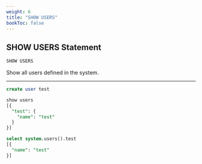 ```yaml
---
weight: 6
title: "SHOW USERS"
bookToc: false
---
```


## SHOW USERS Statement

```SQL
SHOW USERS
```

Show all users defined in the system.

---

```SQL
create user test

show users
[{
  "test": {
    "name": "test"
  }
}]

select system.users().test
[{
  "name": "test"
}]
```
